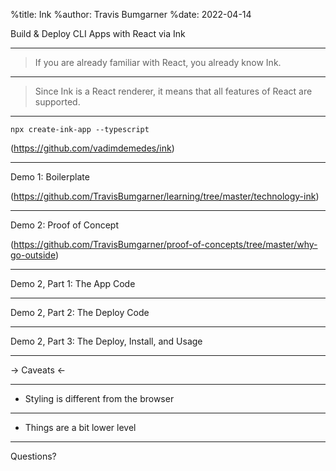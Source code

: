 %title: Ink
%author: Travis Bumgarner
%date: 2022-04-14

Build & Deploy CLI Apps with React via Ink

--------------------------------------------------

> If you are already familiar with React, you already know Ink.

-------------------------------------------------

> Since Ink is a React renderer, it means that all features of React are supported. 

-------------------------------------------------

`npx create-ink-app --typescript`

(https://github.com/vadimdemedes/ink)

-------------------------------------------------

Demo 1: Boilerplate

(https://github.com/TravisBumgarner/learning/tree/master/technology-ink)

-------------------------------------------------

Demo 2: Proof of Concept

(https://github.com/TravisBumgarner/proof-of-concepts/tree/master/why-go-outside)

-------------------------------------------------

Demo 2, Part 1: The App Code

-------------------------------------------------

Demo 2, Part 2: The Deploy Code

-------------------------------------------------

Demo 2, Part 3: The Deploy, Install, and Usage

-------------------------------------------------

-> Caveats <- 

-------------------------------------------------

- Styling is different from the browser

-------------------------------------------------

- Things are a bit lower level

-------------------------------------------------

Questions?

